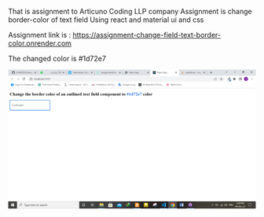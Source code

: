 
That is assignment to Articuno Coding LLP company
Assignment is change border-color of text field
Using react and material ui and css

Assignment link is : https://assignment-change-field-text-border-color.onrender.com

The changed color is #1d72e7

![My Image](Screenshot%20(21).png)
